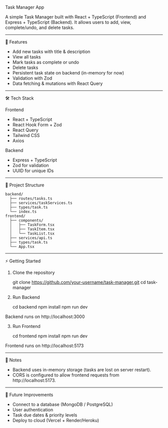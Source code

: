 Task Manager App

A simple Task Manager built with React + TypeScript (Frontend) and
Express + TypeScript (Backend).
It allows users to add, view, complete/undo, and delete tasks.

------------------------------------------------------------------------

🚀 Features

-   Add new tasks with title & description
-   View all tasks
-   Mark tasks as complete or undo
-   Delete tasks
-   Persistent task state on backend (in-memory for now)
-   Validation with Zod
-   Data fetching & mutations with React Query

------------------------------------------------------------------------

🛠️ Tech Stack

Frontend

-   React + TypeScript
-   React Hook Form + Zod
-   React Query
-   Tailwind CSS
-   Axios

Backend

-   Express + TypeScript
-   Zod for validation
-   UUID for unique IDs

------------------------------------------------------------------------

📂 Project Structure

    backend/
      ├── routes/tasks.ts
      ├── services/taskServices.ts
      ├── types/task.ts
      └── index.ts
    frontend/
      ├── components/
      │   ├── TaskForm.tsx
      │   ├── TaskItem.tsx
      │   └── TaskList.tsx
      ├── services/api.ts
      ├── types/task.ts
      └── App.tsx

------------------------------------------------------------------------

⚡ Getting Started

1. Clone the repository

    git clone https://github.com/your-username/task-manager.git
    cd task-manager

2. Run Backend

    cd backend
    npm install
    npm run dev

Backend runs on http://localhost:3000

3. Run Frontend

    cd frontend
    npm install
    npm run dev

Frontend runs on http://localhost:5173

------------------------------------------------------------------------

📌 Notes

-   Backend uses in-memory storage (tasks are lost on server restart).
-   CORS is configured to allow frontend requests from
    http://localhost:5173.

------------------------------------------------------------------------

🎯 Future Improvements

-   Connect to a database (MongoDB / PostgreSQL)
-   User authentication
-   Task due dates & priority levels
-   Deploy to cloud (Vercel + Render/Heroku)


